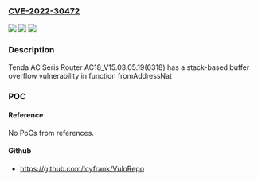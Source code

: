 ### [CVE-2022-30472](https://cve.mitre.org/cgi-bin/cvename.cgi?name=CVE-2022-30472)
![](https://img.shields.io/static/v1?label=Product&message=n%2Fa&color=blue)
![](https://img.shields.io/static/v1?label=Version&message=n%2Fa&color=blue)
![](https://img.shields.io/static/v1?label=Vulnerability&message=n%2Fa&color=brighgreen)

### Description

Tenda AC Seris Router AC18_V15.03.05.19(6318) has a stack-based buffer overflow vulnerability in function fromAddressNat

### POC

#### Reference
No PoCs from references.

#### Github
- https://github.com/lcyfrank/VulnRepo

